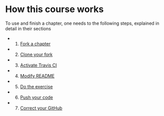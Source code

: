 # How this course works

To use and finish a chapter, one needs to the following steps,
explained in detail in their sections

 * 1. [Fork a chapter](fork_a_chapter.md)
 * 2. [Clone your fork](clone_your_fork.md)
 * 3. [Activate Travis CI](activate.md)
 * 4. [Modify README](modify_readme.md)
 * 5. [Do the exercise](do_the_exercise.md)
 * 6. [Push your code](push_your_code.md)
 * 7. [Correct your GitHub](correct_your_github.md)
